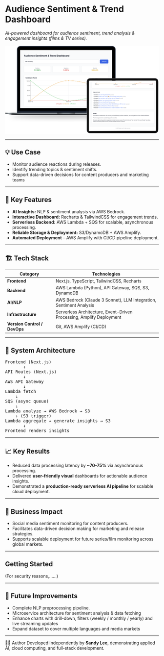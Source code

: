 # Audience Sentiment & Trend Dashboard

_AI-powered dashboard for audience sentiment, trend analysis & engagement insights (films & TV series)._
<br></br>
![Dashboard Demo](./dashboard-screenshot.svg)

---

## 💡 Use Case
* Monitor audience reactions during releases.
* Identify trending topics & sentiment shifts.
* Support data-driven decisions for content producers and marketing teams
  
---

## 🧩 Key Features

* **AI Insights:** NLP & sentiment analysis via AWS Bedrock.
* **Interactive Dashboard:** Recharts & TailwindCSS for engagement trends.
* **Serverless Backend:** AWS Lambda + SQS for scalable, asynchronous processing.
* **Reliable Storage & Deployment:** S3/DynamoDB + AWS Amplify.
* **Automated Deployment** – AWS Amplify with CI/CD pipeline deployment.


---

## 🏗️ Tech Stack

| Category | Technologies |
|-----------|---------------|
| **Frontend** | Next.js, TypeScript, TailwindCSS, Recharts |
| **Backend** | AWS Lambda (Python), API Gateway, SQS, S3, DynamoDB |
| **AI/NLP** | AWS Bedrock (Claude 3 Sonnet), LLM Integration, Sentiment Analysis |
| **Infrastructure** | Serverless Architecture, Event-Driven Processing, Amplify Deployment |
| **Version Control / DevOps** | Git, AWS Amplify (CI/CD) |

---

## 🧠 System Architecture

<pre>
Frontend (Next.js)
       ↓
API Routes (Next.js)
       ↓
AWS API Gateway
       ↓
Lambda fetch
    ↓
SQS (async queue)
    ↓
Lambda analyze → AWS Bedrock → S3
    ↓ (S3 trigger)
Lambda aggregate → generate insights → S3
       ↓
Frontend renders insights
</pre>

---

## 📈 Key Results
* Reduced data processing latency by **~70-75%** via asynchronous processing.
* Delivered **user-friendly visual** dashboards for actionable audience insights.
* Demonstrated a **production-ready serverless AI pipeline** for scalable cloud deployment.

---

## 💼 Business Impact
* Social media sentiment monitoring for content producers.
* Facilitates data-driven decision making for marketing and release strategies. 
* Supports scalable deployment for future series/film monitoring across global markets.

---

## Getting Started  
(For security reasons,......)

---

## 🤖 Future Improvements
* Complete NLP preprocessing pipeline.
* Microservice architecture for sentiment analysis & data fetching
* Enhance charts with drill-down, filters (weekly / monthly / yearly) and live streaming updates
* Expand dataset to cover multiple languages and media markets  

---

🧑‍💻 Author
Developed independently by **Sandy Lee**, demonstrating applied AI, cloud computing, and full-stack development.




